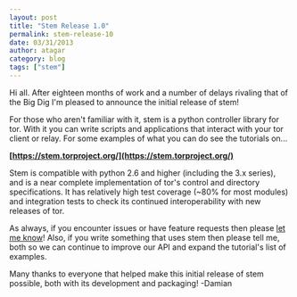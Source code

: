 ```yaml
---
layout: post
title: "Stem Release 1.0"
permalink: stem-release-10
date: 03/31/2013
author: atagar
category: blog
tags: ["stem"]
---
```


Hi all. After eighteen months of work and a number of delays rivaling that of the Big Dig I'm pleased to announce the initial release of stem!

For those who aren't familiar with it, stem is a python controller library for tor. With it you can write scripts and applications that interact with your tor client or relay. For some examples of what you can do see the tutorials on...

**[https://stem.torproject.org/](https://stem.torproject.org/)**

Stem is compatible with python 2.6 and higher (including the 3.x series), and is a near complete implementation of tor's control and directory specifications. It has relatively high test coverage (~80% for most modules) and integration tests to check its continued interoperability with new releases of tor.

As always, if you encounter issues or have feature requests then please [let me know](http://www.atagar.com/contact/)! Also, if you write something that uses stem then please tell me, both so we can continue to improve our API and expand the tutorial's list of examples.

Many thanks to everyone that helped make this initial release of stem possible, both with its development and packaging! -Damian

